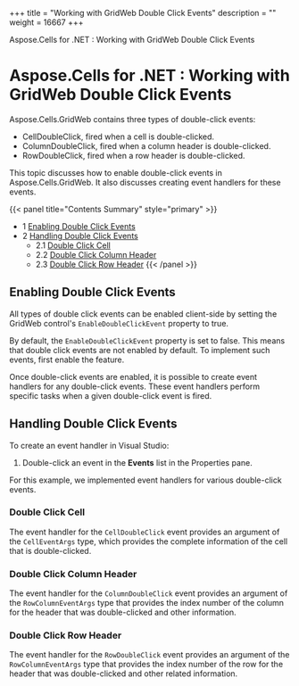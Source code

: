 +++
title = "Working with GridWeb Double Click Events" 
description = "" 
weight = 16667 
+++

Aspose.Cells for .NET : Working with GridWeb Double Click Events  

# Aspose.Cells for .NET : Working with GridWeb Double Click Events


Aspose.Cells.GridWeb contains three types of double-click events:

*   CellDoubleClick, fired when a cell is double-clicked.
*   ColumnDoubleClick, fired when a column header is double-clicked.
*   RowDoubleClick, fired when a row header is double-clicked.

This topic discusses how to enable double-click events in Aspose.Cells.GridWeb. It also discusses creating event handlers for these events.

{{< panel title="Contents Summary" style="primary" >}}
*   1 [Enabling Double Click Events](#WorkingwithGridWebDoubleClickEvents-EnablingDoubleClickEvents)
*   2 [Handling Double Click Events](#WorkingwithGridWebDoubleClickEvents-HandlingDoubleClickEvents)
    *   2.1 [Double Click Cell](#WorkingwithGridWebDoubleClickEvents-DoubleClickCell)
    *   2.2 [Double Click Column Header](#WorkingwithGridWebDoubleClickEvents-DoubleClickColumnHeader)
    *   2.3 [Double Click Row Header](#WorkingwithGridWebDoubleClickEvents-DoubleClickRowHeader)
{{< /panel >}}
 

## Enabling Double Click Events

All types of double click events can be enabled client-side by setting the GridWeb control's `EnableDoubleClickEvent` property to true.

By default, the `EnableDoubleClickEvent` property is set to false. This means that double click events are not enabled by default. To implement such events, first enable the feature.

Once double-click events are enabled, it is possible to create event handlers for any double-click events. These event handlers perform specific tasks when a given double-click event is fired.

## Handling Double Click Events

To create an event handler in Visual Studio:

1.  Double-click an event in the **Events** list in the Properties pane.

For this example, we implemented event handlers for various double-click events.

### Double Click Cell

The event handler for the `CellDoubleClick` event provides an argument of the `CellEventArgs` type, which provides the complete information of the cell that is double-clicked.

### Double Click Column Header

The event handler for the `ColumnDoubleClick` event provides an argument of the `RowColumnEventArgs` type that provides the index number of the column for the header that was double-clicked and other information.

### Double Click Row Header

The event handler for the `RowDoubleClick` event provides an argument of the `RowColumnEventArgs` type that provides the index number of the row for the header that was double-clicked and other related information.

